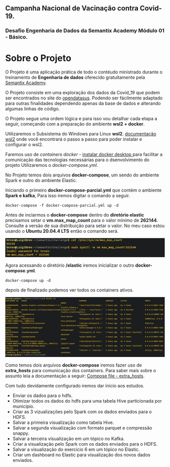 ## Campanha Nacional de Vacinação contra Covid-19.

### Desafio Engenharia de Dados da Semantix Academy Módulo 01 - Básico.

# Sobre o Projeto
O Projeto é uma aplicação prática de todo o contéudo ministrado durante o treinamento de **Engenharia de dados** oferecido gratuitamente pela [Semantix Academy](https://www.semantix.ai/semantix-academy).


O Projeto consiste em uma exploração dos dados da Covid_19 que podem ser encontrados no site do [opendatasus](https://opendatasus.saude.gov.br/dataset/covid-19-vacinacao). Podendo ser fácilmente adaptado para outras finalidades dependendo apenas da base de dados e alterando algumas linhas de código.

O Projeto segue uma ordem lógica e para isso vou detalhar cada etapa a seguir, começando com a preparação do ambiente **wsl2 + docker**. 

Utilizaremos o Subsistema do Windows para Linux **wsl2**.
[documentação wsl2](https://docs.microsoft.com/pt-br/windows/wsl/install) onde você encontrará o passo a passo para poder instalar e configurar o wsl2.

Faremos uso de *containers docker* - [instalar docker desktop ](https://www.docker.com/get-started/) para facilitar a comunicação das tecnologias necessárias para o dsenvolvimento do projeto Utilizaremos o *docker-compose.yml*.

No Projeto temos dois arquivos **docker-compose**, um sendo do ambiente Spark e outro do ambiente Elastic.

Iniciando o primeiro **docker-compose-parcial.yml** que contém o ambiente **Spark e kafka**, Para isso iremos digitar o comando a seguir. 

```
docker-compose -f docker-compose-parcial.yml up -d
```

Antes de inciarmos o  **docker-compose** dentro do **diretório elastic** precisamos setar o **vm.max_map_count** para o valor mínimo de **262144**. Consulte a versão de sua distribuição para setar o valor. No meu caso estou usando o **Ubuntu 20.04.4 LTS** então o comando será.

<p align='center'>
  <img src='assets/vm_max_map.PNG'>
</p>

Agora acessando o diretório **/elastic** iremos inicializar o outro **docker-compose.yml**.

```
docker-compose up -d
```

depois de finalizado podemos ver todos os containers ativos.

<p align='center'>
  <img src='assets/docker_ps.PNG'>
</p>

Como temos dois arquivos **docker-compose** iremos fazer uso de **extra_hosts** para comunicação dos containers. Para saber mais sobre o assunto leia a documentação a seguir: [Compose file - extra_hosts](https://docs.docker.com/compose/compose-file/compose-file-v2/).

Com tudo devidamente configurado iremos dar ínicio aos estudos.

- Enviar os dados para o hdfs.
- Otimizar todos os dados do hdfs para uma tabela Hive particionada por município.
- Criar as 3 vizualizações pelo Spark com os dados enviados para o HDFS.
- Salvar a primeira visualização como tabela Hive.
- Salvar a segunda visualização com formato parquet e compressão snappy.
- Salvar a terceira visualização em um tópico no Kafka.
- Criar a visualização pelo Spark com os dados enviados para o HDFS.
- Salvar a visualização do exercício 6 em um tópico no Elastic.
- Criar um dashboard no Elastic para visualização dos novos dados enviados.


